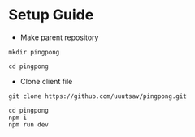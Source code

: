 
# Setup Guide

- Make parent repository
```
mkdir pingpong
```
```
cd pingpong
```
- Clone client file
```
git clone https://github.com/uuutsav/pingpong.git
```

```
cd pingpong
npm i
npm run dev
```
